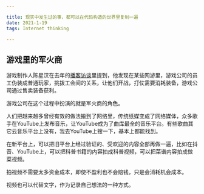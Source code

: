 ```yaml
---

title: 现实中发生过的事，都可以在代码构造的世界里复制一遍
date: 2021-1-19
tags: Internet thinking

---
```


## 游戏里的军火商

游戏制作人陈星汉在去年的[播客访谈](https://www.gcores.com/radios/126198/timelines?pi=1)里提到，他发现在某些网游里，游戏公司的员工伪装成普通玩家，挑拨工会间的关系，让他们开战，打仗需要消耗装备，游戏公司通过售卖装备获利。

游戏公司在这个过程中扮演的就是军火商的角色。

人们把越来越多曾经有效的做法搬到了网络里，传统纸媒变成了网络媒体，众多歌手在YouTube上发布音乐，让YouTube成为了曲库最全的音乐平台。有些歌曲其它云音乐平台上没有，我去YouTube上搜一下，基本上都能找到。

在新平台上，可以把旧平台上经过验证的、受欢迎的内容全部再做一遍，比如在抖音、YouTube上，可以把科普书籍的内容拍成科普视频，可以把菜谱内容拍成做菜视频。

拍视频不需要太多资金成本，即使不盈利也不会赔钱，只是会消耗机会成本。

视频也可以代替文字，作为记录自己想法的一种方式。